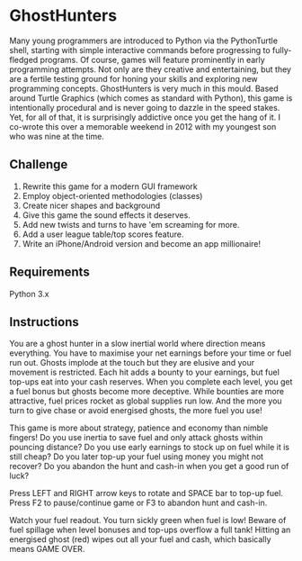 # GhostHunters

Many young programmers are introduced to Python via the PythonTurtle shell, starting with simple interactive commands before progressing to fully-fledged programs. Of course, games will feature prominently in early programming attempts. Not only are they creative and entertaining, but they are a fertile testing ground for honing your skills and exploring new programming concepts. GhostHunters is very much in this mould. Based around Turtle Graphics (which comes as standard with Python), this game is intentionally procedural and is never going to dazzle in the speed stakes. Yet, for all of that, it is surprisingly addictive once you get the hang of it. I co-wrote this over a memorable weekend in 2012 with my youngest son who was nine at the time.

## Challenge

1. Rewrite this game for a modern GUI framework
2. Employ object-oriented methodologies (classes)
3. Create nicer shapes and background
4. Give this game the sound effects it deserves.
5. Add new twists and turns to have 'em screaming for more.
6. Add a user league table/top scores feature.
6. Write an iPhone/Android version and become an app millionaire!

## Requirements

Python 3.x

## Instructions

You are a ghost hunter in a slow inertial world where direction means everything.
You have to maximise your net earnings before your time or fuel run out.
Ghosts implode at the touch but they are elusive and your movement is restricted.
Each hit adds a bounty to your earnings, but fuel top-ups eat into your cash reserves.
When you complete each level, you get a fuel bonus but ghosts become more deceptive.
While bounties are more attractive, fuel prices rocket as global supplies run low.
And the more you turn to give chase or avoid energised ghosts, the more fuel you use!

This game is more about strategy, patience and economy than nimble fingers!
Do you use inertia to save fuel and only attack ghosts within pouncing distance?
Do you use early earnings to stock up on fuel while it is still cheap?
Do you later top-up your fuel using money you might not recover?
Do you abandon the hunt and cash-in when you get a good run of luck?

Press LEFT and RIGHT arrow keys to rotate and SPACE bar to top-up fuel.
Press F2 to pause/continue game or F3 to abandon hunt and cash-in.

Watch your fuel readout. You turn sickly green when fuel is low!
Beware of fuel spillage when level bonuses and top-ups overflow a full tank!
Hitting an energised ghost (red) wipes out all your fuel and cash, which basically
means GAME OVER.
